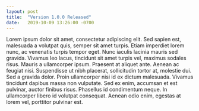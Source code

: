 ```yaml
---
layout: post
title:  "Version 1.0.0 Released"
date:   2019-10-09 13:26:00 -0700
---
```

Lorem ipsum dolor sit amet, consectetur adipiscing elit. Sed sapien est, malesuada a volutpat quis, semper sit amet turpis. Etiam imperdiet lorem nunc, ac venenatis turpis tempor eget. Nunc iaculis lacinia mauris sed gravida. Vivamus leo lacus, tincidunt sit amet turpis vel, maximus sodales risus. Mauris a ullamcorper ipsum. Praesent at aliquet ante. Aenean ac feugiat nisi. Suspendisse ut nibh placerat, sollicitudin tortor at, molestie dui. Sed a gravida dolor. Proin ullamcorper nisi id ex dictum malesuada. Vivamus tincidunt dapibus massa non vulputate. Sed ex enim, accumsan et est pulvinar, auctor finibus risus. Phasellus id condimentum neque. In ullamcorper libero id volutpat consequat. Aenean odio enim, egestas at lorem vel, porttitor pulvinar est.